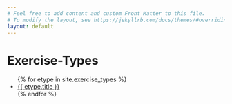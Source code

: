 ```yaml
---
# Feel free to add content and custom Front Matter to this file.
# To modify the layout, see https://jekyllrb.com/docs/themes/#overriding-theme-defaults
layout: default
---
```



# Exercise-Types
<ul>
{% for etype in site.exercise_types %}
  <li>
    <a href="/models/{{ etype.name }}.html">
      {{ etype.title }}
    </a>
  </li>
{% endfor %}
</ul>
